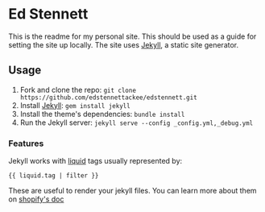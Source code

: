# Ed Stennett

This is the readme for my personal site. This should be used as a guide for setting the site up locally. The site uses [Jekyll](https://jekyllrb.com/docs/installation/), a static site generator.

## Usage

1. Fork and clone the repo: `git clone https://github.com/edstennettackee/edstennett.git`
2. Install [Jekyll](https://jekyllrb.com/docs/installation/): `gem install jekyll`
3. Install the theme's dependencies: `bundle install`
4. Run the Jekyll server: `jekyll serve --config _config.yml,_debug.yml`

### Features

Jekyll works with [liquid](https://shopify.github.io/liquid/) tags usually represented by:

```
{{ liquid.tag | filter }}
```

These are useful to render your jekyll files. You can learn more about them on [shopify's doc](https://help.shopify.com/themes/liquid/basics)